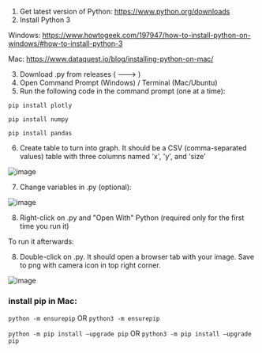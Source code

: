 1. Get latest version of Python: https://www.python.org/downloads
2. Install Python 3

Windows: https://www.howtogeek.com/197947/how-to-install-python-on-windows/#how-to-install-python-3

Mac: https://www.dataquest.io/blog/installing-python-on-mac/

   
3. Download .py from releases ( ---> )
4. Open Command Prompt (Windows) / Terminal (Mac/Ubuntu)
5. Run the following code in the command prompt (one at a time):

`pip install plotly`

`pip install numpy`

`pip install pandas`

6. Create table to turn into graph. It should be a CSV (comma-separated values) table with three columns named 'x', 'y', and 'size'

![image](https://github.com/user-attachments/assets/70307c47-56ed-4174-9ac4-eaa5c5c69314)

7. Change variables in .py (optional):

![image](https://github.com/user-attachments/assets/caa2cde6-6ce8-4483-b040-c4a1efe41fcf)

8. Right-click on .py and "Open With" Python (required only for the first time you run it)

To run it afterwards:

8. Double-click on .py. It should open a browser tab with your image. Save to png with camera icon in top right corner.

![image](https://github.com/user-attachments/assets/c1f9a848-8b82-4592-8f84-2ad71b7a9de9)


### install pip in Mac:
`python -m ensurepip` OR `python3 -m ensurepip`

`python -m pip install –upgrade pip` OR `python3 -m pip install –upgrade pip`
